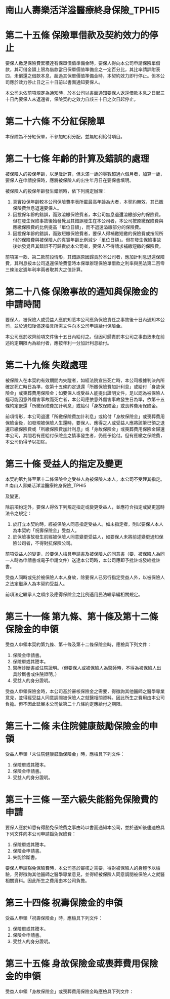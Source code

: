 # 南山人壽樂活洋溢醫療終身保險_TPHI5

# 第二十五條   保險單借款及契約效力的停止

要保人繳足保險費累積達有保單價值準備金時，要保人得向本公司申請保險單借款，其可借金額上限為借款當日保單價值準備金之一定百分比，其比率請詳附表四，未償還之借款本息，超過其保單價值準備金時，本契約效力即行停止。但本公司應於效力停止日之三十日前以書面通知要保人。

本公司未依前項規定為通知時，於本公司以書面通知要保人返還借款本息之日起三十日內要保人未返還者，保險契約之效力自該三十日之次日起停止。

# 第二十六條   不分紅保險單

本保險為不分紅保單，不參加紅利分配，並無紅利給付項目。

# 第二十七條   年齡的計算及錯誤的處理

被保險人的投保年齡，以足歲計算，但未滿一歲的零數超過六個月者，加算一歲，要保人在申請投保時，應將被保險人的出生年月日在要保書填明。

被保險人的投保年齡發生錯誤時，依下列規定辦理：

1. 真實投保年齡較本公司保險費率表所載最高年齡為大者，本契約無效，其已繳保險費無息退還要保人。
2. 因投保年齡的錯誤，而致溢繳保險費者，本公司無息退還溢繳部分的保險費。但在發生保險事故後始發覺且其錯誤發生在本公司者，本公司按原繳保險費與應繳保險費的比例提高「單位日額」，而不退還溢繳部分的保險費。
3. 因投保年齡的錯誤，而致短繳保險費者，要保人得補繳短繳的保險費或按照所付的保險費與被保險人的真實年齡比例減少「單位日額」。但在發生保險事故後始發覺且其錯誤不可歸責於本公司者，要保人不得請求補繳短繳的保險費。

前項第一款、第二款前段情形，其錯誤原因歸責於本公司者，應加計利息退還保險費，其利息按本公司退還保險費當時本保單辦理保險單借款之利率與民法第二百零三條法定週年利率兩者取其大之值計算。

# 第二十八條   保險事故的通知與保險金的申請時間

要保人、被保險人或受益人應於知悉本公司應負保險責任之事故後十日內通知本公司，並於通知後儘速檢具所需文件向本公司申請給付保險金。

本公司應於收齊前項文件後十五日內給付之。但因可歸責於本公司之事由致未在前述約定期限內為給付者，應按年利一分加計利息給付。

# 第二十九條   失蹤處理

被保險人在本契約有效期間內失蹤者，如經法院宣告死亡時，本公司根據判決內所確定死亡時日為準，依第十五條約定退還「所繳保險費加計利息」或給付「身故保險金」或喪葬費用保險金；如要保人或受益人能提出證明文件，足以認為被保險人極可能因意外傷害事故而死亡者，本公司應依意外傷害事故發生日為準，依第十五條約定退還「所繳保險費加計利息」或給付「身故保險金」或喪葬費用保險金。

前項情形，本公司退還「所繳保險費加計利息」或給付「身故保險金」或喪葬費用保險金後，如發現被保險人生還時，要保人、應得之人或受益人應將該筆已領之退還已繳保險費或「所繳保險費加計利息」或「身故保險金」或喪葬費用保險金歸還本公司，其間若有應給付保險金之情事發生者，仍應予給付。但有應繳之保險費，本公司仍得予以扣除。

# 第三十條  受益人的指定及變更

本契約第九條至第十二條保險金之受益人為被保險人本人，本公司不受理其指定。# 南山人壽樂活洋溢醫療終身保險_TPHI5

及變更。

除前項約定外，要保人得依下列規定指定或變更受益人，並應符合指定或變更當時法令之規定：

1. 於訂立本契約時，經被保險人同意指定受益人。如未指定者，則以要保人本人為本契約「祝壽保險金」受益人。
2. 於保險事故發生前經被保險人同意變更受益人，如要保人未將前述變更通知保險公司者，不得對抗保險公司。

前項受益人的變更，於要保人檢具申請書及被保險人的同意書（要、被保險人為同一人時為申請書或電子申請文件）送達本公司時，本公司應即予批註或發給批註書。

受益人同時或先於被保險人本人身故，除要保人已另行指定受益人外，以被保險人之法定繼承人為本契約受益人。

前項法定繼承人之順序及應得保險金之比例適用民法繼承編相關規定。

# 第三十一條   第九條、第十條及第十二條保險金的申領

受益人申領本契約第九條、第十條及第十二條保險金時，應檢具下列文件：

1. 保險金申請書。
2. 保險單或其謄本。
3. 醫療診斷書或住院證明。（但要保人或被保險人為醫師時，不得為被保險人出具診斷書或住院證明。）
4. 受益人的身分證明。

受益人申領保險金時，本公司基於審核保險金之需要，得徵詢其他醫師之醫學專業意見，並得經受益人同意調閱被保險人之就醫相關資料。因此所生之費用由本公司負擔。但不因此延展本公司依第二十八條約定應給付之期限。

# 第三十二條   未住院健康鼓勵保險金的申領

受益人申領「未住院健康鼓勵保險金」時，應檢具下列文件：

1. 保險單或其謄本。
2. 保險金申請書。
3. 受益人的身分證明。

# 第三十三條   一至六級失能豁免保險費的申請

要保人應於知悉有得豁免保險費之事由時以書面通知本公司，並於通知後儘速檢具下列文件向本公司申請豁免保險費：

1. 保險單或其謄本。
2. 保險金申請書。
3. 失能診斷書。

要保人申請豁免保險費時，本公司基於審核之需要，得對被保險人的身體予以檢驗，另得徵詢其他醫師之醫學專業意見，並得經被保險人同意調閱被保險人之就醫相關資料。因此所生之費用由本公司負擔。

# 第三十四條   祝壽保險金的申領

受益人申領「祝壽保險金」時，應檢具下列文件：

1. 保險單或其謄本。
2. 保險金申請書。
3. 受益人的身分證明。

# 第三十五條   身故保險金或喪葬費用保險金的申領

受益人申領「身故保險金」或喪葬費用保險金時應檢具下列文件：